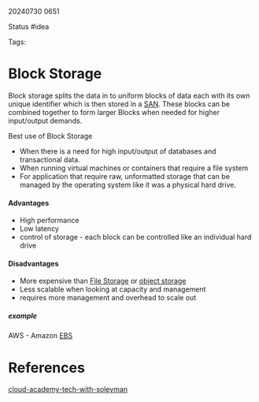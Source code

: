 20240730 0651

Status #idea

Tags:

# Block Storage

Block storage splits the data in to uniform blocks of data each with its own unique identifier which is then stored in a [SAN](./SAN.md).
These blocks can be combined together to form larger Blocks when needed for higher input/output demands.

Best use of Block Storage 
- When there is a need for high input/output of databases and transactional data.
- When running virtual machines or containers that require a file system
- For application that require raw, unformatted storage that can be managed by the operating system like it was a physical hard drive.

#### Advantages
-  High performance
- Low latency
- control of storage - each block can be controlled like an individual hard drive

#### Disadvantages
-  More expensive than [File Storage](./File_Storage.md) or [object storage](./Object_Storage.md)
- Less scalable when looking at capacity and management
- requires more management and overhead to scale out

##### example
AWS - Amazon [EBS](./EBS.md)

# References

[cloud-academy-tech-with-soleyman](https://cloudengineeracademy.mykajabi.com/products/cloud-academy-tech-with-soleyman/categories/2154687876/posts/2174972391)

